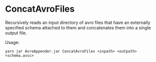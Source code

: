 # ConcatAvroFiles

Recursively reads an input directory of avro files that have an externally specified schema attached to them and concatenates them into a single output file.

Usage:

`yarn jar AvroAppender.jar ConcatAvroFiles <inpath> <outpath> <schema.avsc>`
